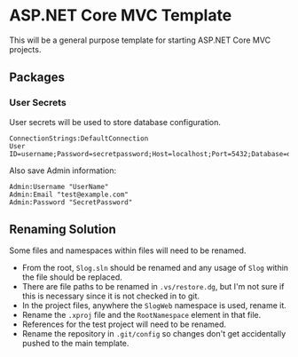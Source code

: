 # ASP.NET Core MVC Template

This will be a general purpose template for starting ASP.NET Core MVC projects.

## Packages

### User Secrets

User secrets will be used to store database configuration.

    ConnectionStrings:DefaultConnection
    User ID=username;Password=secretpassword;Host=localhost;Port=5432;Database=dbname;Pooling=true;

Also save Admin information:

    Admin:Username "UserName"
    Admin:Email "test@example.com"
    Admin:Password "SecretPassword"

## Renaming Solution

Some files and namespaces within files will need to be renamed.

* From the root, `Slog.sln` should be renamed and any usage of `Slog` within the file should be replaced.
* There are file paths to be renamed in `.vs/restore.dg`, but I'm not sure if this is necessary since it is not checked in to git.
* In the project files, anywhere the `SlogWeb` namespace is used, rename it.
* Rename the `.xproj` file and the `RootNamespace` element in that file.
* References for the test project will need to be renamed.
* Rename the repository in `.git/config` so changes don't get accidentally pushed to the main template.